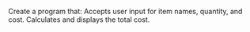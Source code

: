 Create a program that:
Accepts user input for item names, quantity, and cost.
Calculates and displays the total cost.
